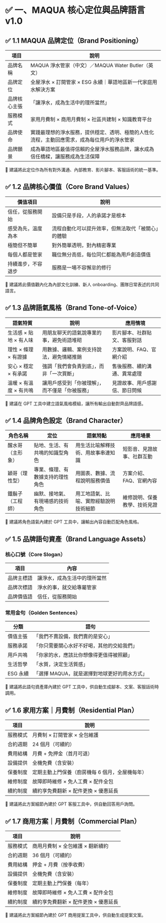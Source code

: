 # ✅ 一、MAQUA 核心定位與品牌語言 v1.0

## ✅ 1.1 MAQUA 品牌定位（Brand Positioning）

|項目|說明|
|---|---|
|品牌名稱|MAQUA 淨水管家（中文）／MAQUA Water Butler（英文）|
|品牌定位|全屋淨水 × 訂閱管家 × ESG 永續｜華語地區新一代家庭用水解決方案|
|品牌核心主張|「讓淨水，成為生活中的理所當然」|
|服務模式|家用月費制 × 商用月費制 × 社區共建制 × 知識教育平台|
|品牌使命|實踐最理想的淨水服務，提供穩定、透明、極簡的人性化流程，主動回應需求，成為每位用戶的淨水管家|
|品牌願景|成為華語地區最值得信賴的全屋淨水服務品牌，讓水成為信任橋樑，讓服務成為生活保障|

📌 建議將此定位作為所有對外溝通、內部教育、影片腳本、客服話術的統一基準。

## ✅ 1.2 品牌核心價值（Core Brand Values）

|價值項目|說明|
|---|---|
|信任，從服務開始|設備只是手段，人的承諾才是根本|
|感受為先，溫度為本|流程自動化可以提升效率，但無法取代「被關心」的體驗|
|極簡但不簡單|對外簡單透明，對內精密專業|
|每個人都是管家|職位無分高低，每位同仁都能為用戶創造價值|
|持續進步，不容退步|服務是一場不容懈怠的修行|

📌 建議將此價值觀內化為內部文化訓練、新人 onboarding、團隊日常表述的共同語言。

## ✅ 1.3 品牌語氣風格（Brand Tone-of-Voice）

|語氣特質|說明|應用情境|
|---|---|---|
|生活感 × 貼地 × 有人味|用朋友聊天的語氣說專業的事，避免術語堆砌|影片腳本、社群貼文、客服對話|
|理性 × 條理 × 有證據|用數據、邏輯、案例支持說法，避免情緒推銷|方案說明、FAQ、官網介紹|
|安心 × 穩定 × 有承諾|強調「我們會負責到底」，而非「一次買斷」|售後服務、續約溝通、異常處理|
|溫暖 × 有溫度 × 有共鳴|讓用戶感受到「你被理解」，而不僅是「你被服務」|見證故事、用戶感謝信、節日問候|

📌 建議在 GPT 工具中建立語氣風格模組，讓所有輸出自動對齊品牌語感。

## ✅ 1.4 品牌角色設定（Brand Character）

|角色名稱|定位|語氣特點|應用場景|
|---|---|---|---|
|醒水哥（主形象）|貼地、生活、有共鳴的知識型角色|用生活比喻解釋技術、用故事串連知識|短影音、見證故事、社群互動|
|穎哥（理性型）|專業、條理、有數據支持的理性角色|用圖表、數據、流程說明服務價值|方案介紹、FAQ、官網內容|
|鐵鬍子（工程師）|幽默、接地氣、有現場感的技術角色|用工地語氣、比喻、實際經驗說明技術細節|維修說明、保養教學、技術見證|

📌 建議將角色語氣內建於 GPT 工具中，讓輸出內容自動匹配角色風格。

## ✅ 1.5 品牌語句資產（Brand Language Assets）

### 核心口號（Core Slogan）

|項目|內容|
|---|---|
|品牌主標語|讓淨水，成為生活中的理所當然|
|品牌次標語|淨水的事，就交給專屬管家|
|品牌價值語|信任，從服務開始|

### 常用金句（Golden Sentences）

|分類|語句|
|---|---|
|價值主張|「我們不賣設備，我們賣的是安心」|
|服務承諾|「你只需要關心水好不好喝，其他的交給我們」|
|用戶共鳴|「你家的水，應該比你想像得更值得被照顧」|
|生活哲學|「水質，決定生活質感」|
|ESG 永續|「選擇 MAQUA，就是選擇對地球更好的用水方式」|

📌 建議將此語句資產庫內建於 GPT 工具中，供自動生成腳本、文案、客服話術時調用。

## ✅ 1.6 家用方案｜月費制（Residential Plan）

|項目|說明|
|---|---|
|服務模式|月費制 × 訂閱管家 × 全包維護|
|合約週期|24 個月（可續約）|
|費用結構|月費 + 免押金（首月可退）|
|設備提供|全機免費（含安裝）|
|保養制度|定期主動上門保養（廚房機每 6 個月，全屋機每年）|
|維修制度|故障即時維修 × 免人工費 × 配件全包|
|續約制度|續約享免費翻新 × 配件更換 × 優惠延長|

📌 建議將此方案細節內建於 GPT 客服工具中，供自動回答用戶詢問。

## ✅ 1.7 商用方案｜月費制（Commercial Plan）

|項目|說明|
|---|---|
|服務模式|商用月費制 × 全包維護 × 翻新續約|
|合約週期|36 個月（可續約）|
|費用結構|押金 + 月費（按季收費）|
|設備提供|全機免費（含安裝）|
|保養制度|定期主動上門保養（每年）|
|維修制度|故障即時維修 × 免人工費 × 配件全包|
|續約制度|續約享免費翻新 × 配件更換 × 優惠延長|

📌 建議將此方案細節內建於 GPT 商用提案工具中，供自動生成提案文案。